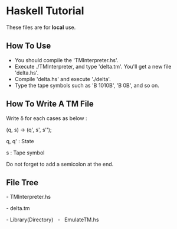 # Haskell Tutorial
These files are for **local** use.

## How To Use
- You should compile the 'TMInterpreter.hs'.
- Execute ./TMInterpreter, and type 'delta.tm'. You'll get a new file 'delta.hs'.
- Compile 'delta.hs' and execute './delta'.
- Type the tape symbols such as 'B 1010B', 'B 0B', and so on.

## How To Write A TM File
Write δ for each cases as below :

(q, s) -> (q', s', s'');

q, q' : State

s : Tape symbol

Do not forget to add a semicolon at the end.

## File Tree
\- TMInterpreter.hs

\- delta.tm

\- Library(Directory)   -   EmulateTM.hs
